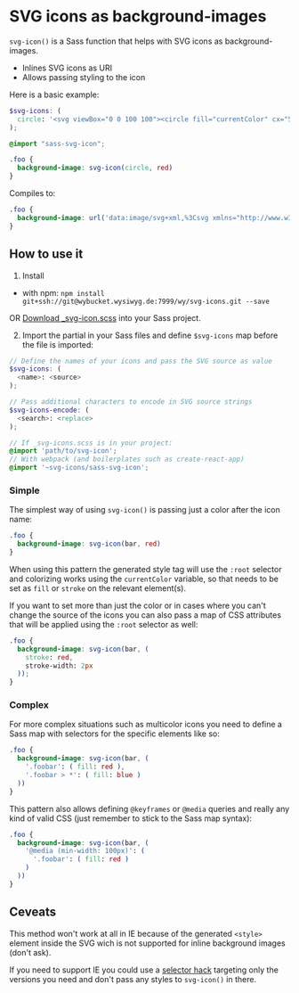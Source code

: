 SVG icons as background-images
==============================

`svg-icon()` is a Sass function that helps with SVG icons as background-images.

- Inlines SVG icons as URI
- Allows passing styling to the icon

Here is a basic example:
```scss
$svg-icons: (
  circle: '<svg viewBox="0 0 100 100"><circle fill="currentColor" cx="50" cy="50" r="50"></circle></svg>'
);

@import "sass-svg-icon";

.foo {
  background-image: svg-icon(circle, red)
}
```

Compiles to:
```css
.foo {
  background-image: url('data:image/svg+xml,%3Csvg xmlns="http://www.w3.org/2000/svg" viewBox="0 0 100 100"%3E%3Cdefs%3E%3Cstyle%3E:root{color:red;}%3C/style%3E%3C/defs%3E%3Ccircle fill="currentColor" cx="50" cy="50" r="50"%3E%3C/circle%3E%3C/svg%3E');
}
```

## How to use it

1. Install
  - with npm: `npm install git+ssh://git@wybucket.wysiwyg.de:7999/wy/svg-icons.git --save`

  OR [Download _svg-icon.scss]() into your Sass project.

2. Import the partial in your Sass files and define `$svg-icons` map before the file is imported:

  ```scss
  // Define the names of your icons and pass the SVG source as value
  $svg-icons: (
    <name>: <source>
  );

  // Pass additional characters to encode in SVG source strings
  $svg-icons-encode: (
    <search>: <replace>
  );

  // If _svg-icons.scss is in your project:
  @import 'path/to/svg-icon';
  // With webpack (and boilerplates such as create-react-app)
  @import '~svg-icons/sass-svg-icon';
  ```

### Simple

The simplest way of using `svg-icon()` is passing just a color after the icon name:

```scss
.foo {
  background-image: svg-icon(bar, red)
}
```

When using this pattern the generated style tag will use the `:root` selector and colorizing works using the `currentColor` variable, so that needs to be set as `fill` or `stroke` on the relevant element(s).

If you want to set more than just the color or in cases where you can't change the source of the icons you can also pass a map of CSS attributes that will be applied using the `:root` selector as well:

```scss
.foo {
  background-image: svg-icon(bar, (
    stroke: red,
    stroke-width: 2px
  ));
}
```

### Complex

For more complex situations such as multicolor icons you need to define a Sass map with selectors for the specific elements like so:

```scss
.foo {
  background-image: svg-icon(bar, (
    '.foobar': ( fill: red ),
    '.foobar > *': ( fill: blue )
  ))
}
```

This pattern also allows defining `@keyframes` or `@media` queries and really any kind of valid CSS (just remember to stick to the Sass map syntax):

```scss
.foo {
  background-image: svg-icon(bar, (
    '@media (min-width: 100px)': (
      '.foobar': ( fill: red )
    )
  ))
}
```

## Ceveats

This method won't work at all in IE because of the generated `<style>` element inside the SVG wich is not supported for inline background images (don't ask).

If you need to support IE you could use a [selector hack](http://browserhacks.com/) targeting only the versions you need and don't pass any styles to `svg-icon()` in there.

